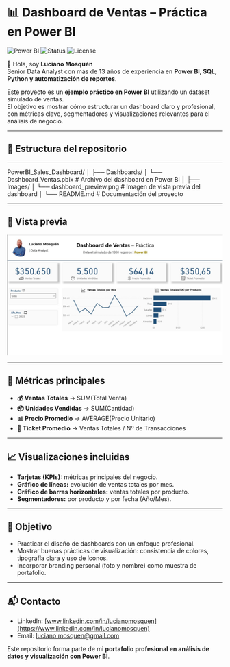 # 📊 Dashboard de Ventas – Práctica en Power BI

![Power BI](https://img.shields.io/badge/PowerBI-Dashboard-yellow) ![Status](https://img.shields.io/badge/Status-Completed-brightgreen) ![License](https://img.shields.io/badge/License-MIT-lightgrey)

👋 Hola, soy **Luciano Mosquén**  
Senior Data Analyst con más de 13 años de experiencia en **Power BI, SQL, Python y automatización de reportes**.  

Este proyecto es un **ejemplo práctico en Power BI** utilizando un dataset simulado de ventas.  
El objetivo es mostrar cómo estructurar un dashboard claro y profesional, con métricas clave, segmentadores y visualizaciones relevantes para el análisis de negocio.

---

## 📂 Estructura del repositorio
---
PowerBI_Sales_Dashboard/
│
├── Dashboards/
│ └── Dashboard_Ventas.pbix # Archivo del dashboard en Power BI
│
├── Images/
│ └── dashboard_preview.png # Imagen de vista previa del dashboard
│
└── README.md # Documentación del proyecto


---

## 📸 Vista previa

![Dashboard Preview](Images/Ventas1.jpg)

---

## 🔑 Métricas principales

- **💰 Ventas Totales** → SUM(Total Venta)  
- **📦 Unidades Vendidas** → SUM(Cantidad)  
- **📊 Precio Promedio** → AVERAGE(Precio Unitario)  
- **🧾 Ticket Promedio** → Ventas Totales / Nº de Transacciones  

---

## 📈 Visualizaciones incluidas

- **Tarjetas (KPIs):** métricas principales del negocio.  
- **Gráfico de líneas:** evolución de ventas totales por mes.  
- **Gráfico de barras horizontales:** ventas totales por producto.  
- **Segmentadores:** por producto y por fecha (Año/Mes).  

---

## 🎯 Objetivo

- Practicar el diseño de dashboards con un enfoque profesional.  
- Mostrar buenas prácticas de visualización: consistencia de colores, tipografía clara y uso de íconos.  
- Incorporar branding personal (foto y nombre) como muestra de portafolio.  

---

## 📬 Contacto

- LinkedIn: [www.linkedin.com/in/lucianomosquen](https://www.linkedin.com/in/lucianomosquen)  
- Email: luciano.mosquen@gmail.com  

Este repositorio forma parte de mi **portafolio profesional en análisis de datos y visualización con Power BI**.
